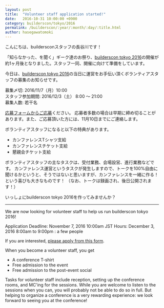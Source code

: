 ```yaml
---
layout: post
title:  "Volunteer staff application started!"
date:   2016-10-31 10:00:00 +0900
category: builderscon/tokyo/2016
permalink: /builderscon/:year/:month/:day/:title.html
author: hasegawatomoki
---
```


こんにちは、buildersconスタッフの長谷川です！

「知らなかった、を聞く」ギーク達のお祭り、[builderscon tokyo 2016](https://builderscon.io/builderscon/tokyo/2016)の開催が約1ヶ月後となりました。スタッフ一同、開催に向けて準備をしています。

今日は、[builderscon tokyo 2016](https://builderscon.io/builderscon/tokyo/2016)の当日に運営をお手伝い頂くボランティアスタッフの募集のお知らせです。

募集〆切: 2016/11/7（月）10:00  
スタッフ参加期間: 2016/12/3（土） 8:00 ～ 21:00  
募集人数: 若干名  

[応募フォームからご応募](https://docs.google.com/forms/d/e/1FAIpQLSfPruFvQpK-R9QE_k5BMvP5y7pnon1crq7pzSuSIxyz6b-P9w/viewform)ください。
応募者多数の場合は早期に締め切ることがあります。また、ご応募頂いた方には、11月10日までにご連絡します。

ボランティアスタッフになると以下の特典があります。

* カンファレンスTシャツ支給
* カンファレンスチケット支給
* 懇親会チケット支給

ボランティアスタッフの主なタスクは、受付業務、会場設営、進行業務などです。
カンファレンス運営というタスクが発生しますので、トークを100%自由に聞けるかというと、そうではないと思いますが、カンファレンスを一緒に作る！という喜びも大きなものです！
（なお、トークは録画され、後日公開されます！）

いっしょにbuilderscon tokyo 2016を作ってみませんか？

---

We are now looking for volunteer staff to help us run builderscon tokyo 2016!

Application Deadline: November 7, 2016  10:00am JST
Hours: December 3, 2016  8:00am to 9:00pm
: a few people

If you are interested, [please apply from this form](https://docs.google.com/forms/d/e/1FAIpQLSfPruFvQpK-R9QE_k5BMvP5y7pnon1crq7pzSuSIxyz6b-P9w/viewform).

When you become a volunteer staff, you get

* A conference T-shirt
* Free admission to the event
* Free admission to the post-event social

Tasks for volunteer staff include reception, setting up the conference rooms, and MC'ing for the sessions. While you are welcome to listen to the sessions when you can, you will probably not be able to do so in full. But helping to organize a conference is a very rewarding experience: we look forward to seeing you at the conference!
